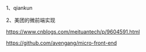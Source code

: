 

1、qiankun

2、美团的微前端实现

https://www.cnblogs.com/meituantech/p/9604591.html

https://github.com/avengang/micro-front-end